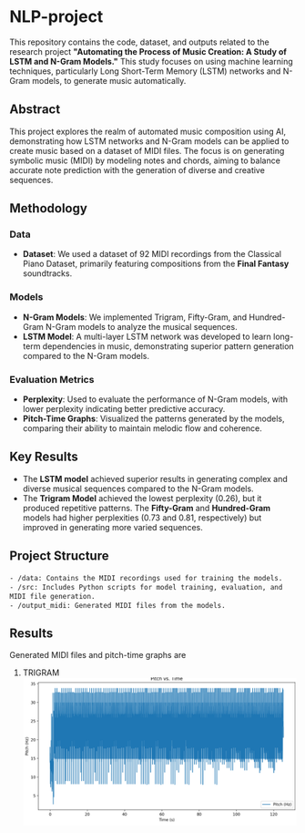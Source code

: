 # NLP-project

This repository contains the code, dataset, and outputs related to the research project **"Automating the Process of Music Creation: A Study of LSTM and N-Gram Models."** This study focuses on using machine learning techniques, particularly Long Short-Term Memory (LSTM) networks and N-Gram models, to generate music automatically.

## Abstract
This project explores the realm of automated music composition using AI, demonstrating how LSTM networks and N-Gram models can be applied to create music based on a dataset of MIDI files. The focus is on generating symbolic music (MIDI) by modeling notes and chords, aiming to balance accurate note prediction with the generation of diverse and creative sequences.

## Methodology

### Data
- **Dataset**: We used a dataset of 92 MIDI recordings from the Classical Piano Dataset, primarily featuring compositions from the **Final Fantasy** soundtracks.

### Models
- **N-Gram Models**: We implemented Trigram, Fifty-Gram, and Hundred-Gram N-Gram models to analyze the musical sequences. 
- **LSTM Model**: A multi-layer LSTM network was developed to learn long-term dependencies in music, demonstrating superior pattern generation compared to the N-Gram models.

### Evaluation Metrics
- **Perplexity**: Used to evaluate the performance of N-Gram models, with lower perplexity indicating better predictive accuracy.
- **Pitch-Time Graphs**: Visualized the patterns generated by the models, comparing their ability to maintain melodic flow and coherence.

## Key Results
- The **LSTM model** achieved superior results in generating complex and diverse musical sequences compared to the N-Gram models.
- The **Trigram Model** achieved the lowest perplexity (0.26), but it produced repetitive patterns. The **Fifty-Gram** and **Hundred-Gram** models had higher perplexities (0.73 and 0.81, respectively) but improved in generating more varied sequences.

## Project Structure
```plaintext
- /data: Contains the MIDI recordings used for training the models.
- /src: Includes Python scripts for model training, evaluation, and MIDI file generation.
- /output_midi: Generated MIDI files from the models.
```
## Results
Generated MIDI files and pitch-time graphs are

1. TRIGRAM
![image](https://github.com/Pranay36/Music-Generation---NLP-Project/blob/main/assets/Trigram.png)
<Br/>
<Br/>
<Br/>
